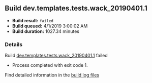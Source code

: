 ## Build dev.templates.tests.wack_20190401.1
- **Build result:** `failed`
- **Build queued:** 4/1/2019 3:00:02 AM
- **Build duration:** 1027.34 minutes
### Details
Build [dev.templates.tests.wack_20190401.1](https://winappstudio.visualstudio.com/web/build.aspx?pcguid=a4ef43be-68ce-4195-a619-079b4d9834c2&builduri=vstfs%3a%2f%2f%2fBuild%2fBuild%2f27432) failed

+ Process completed with exit code 1.

Find detailed information in the [build log files](https://uwpctdiags.blob.core.windows.net/buildlogs/dev.templates.tests.wack_20190401.1_logs.zip)
